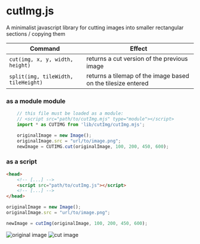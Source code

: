 # cutImg.js
A minimalist javascript library for cutting images into smaller rectangular sections / copying them

| Command | Effect |
|---------|--------|
| `cut(img, x, y, width, height)` | returns a cut version of the previous image |
| `split(img, tileWidth, tileHeight)` | returns a tilemap of the image based on the tilesize entered |

### as a module module
```javascript
	// this file must be loaded as a module:
	// <script src="path/to/cutImg.mjs" type="module"></script>
	import * as CUTIMG from 'lib/cutImg/cutImg.mjs';

	originalImage = new Image();
	originalImage.src = "url/to/image.png";
	newImage = CUTIMG.cut(originalImage, 100, 200, 450, 600);
```

### as a script
```html
<head>
	<!-- [...] -->
	<script src="path/to/cutImg.js"></script>
	<!-- [...] -->
</head>
```
```javascript
originalImage = new Image();
originalImage.src = "url/to/image.png";

newImage = cutImg(originalImage, 100, 200, 450, 600);
```
![original image](http://kids.nationalgeographic.com/content/dam/kids/photos/animals/Fish/A-G/clown-anemonefish-tentacles.jpg "original image")
![cut image](http://i.imgur.com/wjC4zVm.png "cut image")
